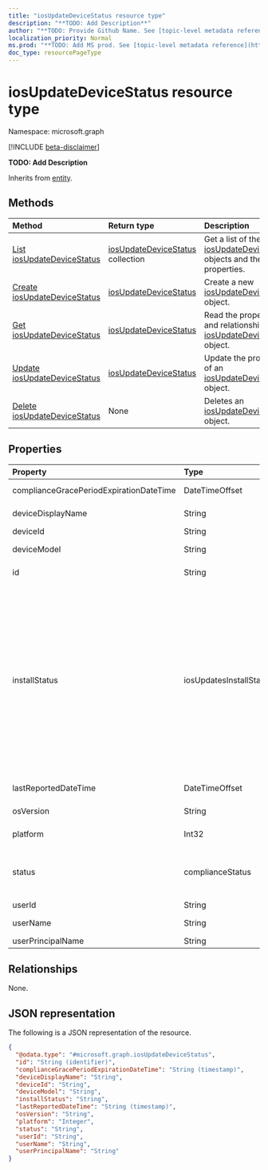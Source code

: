 ```yaml
---
title: "iosUpdateDeviceStatus resource type"
description: "**TODO: Add Description**"
author: "**TODO: Provide Github Name. See [topic-level metadata reference](https://msgo.azurewebsites.net/add/document/guidelines/metadata.html#topic-level-metadata)**"
localization_priority: Normal
ms.prod: "**TODO: Add MS prod. See [topic-level metadata reference](https://msgo.azurewebsites.net/add/document/guidelines/metadata.html#topic-level-metadata)**"
doc_type: resourcePageType
---
```


# iosUpdateDeviceStatus resource type

Namespace: microsoft.graph

[!INCLUDE [beta-disclaimer](../../includes/beta-disclaimer.md)]

**TODO: Add Description**


Inherits from [entity](../resources/entity.md).

## Methods
|Method|Return type|Description|
|:---|:---|:---|
|[List iosUpdateDeviceStatus](../api/iosupdatedevicestatus-list.md)|[iosUpdateDeviceStatus](../resources/iosupdatedevicestatus.md) collection|Get a list of the [iosUpdateDeviceStatus](../resources/iosupdatedevicestatus.md) objects and their properties.|
|[Create iosUpdateDeviceStatus](../api/iosupdatedevicestatus-create.md)|[iosUpdateDeviceStatus](../resources/iosupdatedevicestatus.md)|Create a new [iosUpdateDeviceStatus](../resources/iosupdatedevicestatus.md) object.|
|[Get iosUpdateDeviceStatus](../api/iosupdatedevicestatus-get.md)|[iosUpdateDeviceStatus](../resources/iosupdatedevicestatus.md)|Read the properties and relationships of an [iosUpdateDeviceStatus](../resources/iosupdatedevicestatus.md) object.|
|[Update iosUpdateDeviceStatus](../api/iosupdatedevicestatus-update.md)|[iosUpdateDeviceStatus](../resources/iosupdatedevicestatus.md)|Update the properties of an [iosUpdateDeviceStatus](../resources/iosupdatedevicestatus.md) object.|
|[Delete iosUpdateDeviceStatus](../api/iosupdatedevicestatus-delete.md)|None|Deletes an [iosUpdateDeviceStatus](../resources/iosupdatedevicestatus.md) object.|

## Properties
|Property|Type|Description|
|:---|:---|:---|
|complianceGracePeriodExpirationDateTime|DateTimeOffset|The DateTime when device compliance grace period expires|
|deviceDisplayName|String|Device name of the DevicePolicyStatus.|
|deviceId|String|The device id that is being reported.|
|deviceModel|String|The device model that is being reported|
|id|String|**TODO: Add Description** Inherited from [entity](../resources/entity.md).|
|installStatus|iosUpdatesInstallStatus|The installation status of the policy report. Possible values are: `updateScanFailed`, `deviceOsHigherThanDesiredOsVersion`, `updateError`, `sharedDeviceUserLoggedInError`, `notSupportedOperation`, `installFailed`, `installPhoneCallInProgress`, `installInsufficientPower`, `installInsufficientSpace`, `installing`, `downloadInsufficientNetwork`, `downloadInsufficientPower`, `downloadInsufficientSpace`, `downloadRequiresComputer`, `downloadFailed`, `downloading`, `timeout`, `mdmClientCrashed`, `success`, `available`, `idle`, `unknown`.|
|lastReportedDateTime|DateTimeOffset|Last modified date time of the policy report.|
|osVersion|String|The device version that is being reported.|
|platform|Int32|Platform of the device that is being reported|
|status|complianceStatus|Compliance status of the policy report. Possible values are: `unknown`, `notApplicable`, `compliant`, `remediated`, `nonCompliant`, `error`, `conflict`, `notAssigned`.|
|userId|String|The User id that is being reported.|
|userName|String|The User Name that is being reported|
|userPrincipalName|String|UserPrincipalName.|

## Relationships
None.

## JSON representation
The following is a JSON representation of the resource.
<!-- {
  "blockType": "resource",
  "keyProperty": "id",
  "@odata.type": "microsoft.graph.iosUpdateDeviceStatus",
  "baseType": "microsoft.graph.entity",
  "openType": false
}
-->
``` json
{
  "@odata.type": "#microsoft.graph.iosUpdateDeviceStatus",
  "id": "String (identifier)",
  "complianceGracePeriodExpirationDateTime": "String (timestamp)",
  "deviceDisplayName": "String",
  "deviceId": "String",
  "deviceModel": "String",
  "installStatus": "String",
  "lastReportedDateTime": "String (timestamp)",
  "osVersion": "String",
  "platform": "Integer",
  "status": "String",
  "userId": "String",
  "userName": "String",
  "userPrincipalName": "String"
}
```

